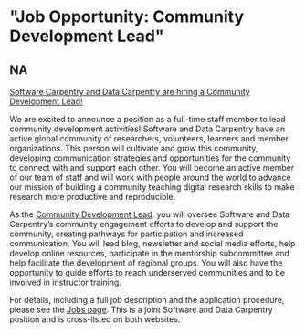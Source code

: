 # "Job Opportunity: Community Development Lead"
## NA


[Software Carpentry and Data Carpentry are hiring a Community Development Lead!](http://www.datacarpentry.org/jobs/)

We are excited to announce a position as a full-time staff member to lead community development activities! Software and Data Carpentry have an active global community of researchers, volunteers, learners and member organizations. This person will cultivate and grow this community, developing communication strategies and opportunities for the community to connect with and support each other. You will become an active member of our team of staff and will work with people around the world to advance our mission of building a community teaching digital research skills to make research more productive and reproducible.

As the [Community Development Lead](http://www.datacarpentry.org/jobs), you will oversee Software and Data Carpentry’s community engagement efforts to develop and support the community, creating pathways for participation and increased communication. You will lead blog, newsletter and social media efforts, help develop online resources, participate in the mentorship subcommittee and help facilitate the development of regional groups. You will also have the opportunity to guide efforts to reach underserved communities and to be involved in instructor training.

For details,
including a full job description and the application procedure,
please see the [Jobs page](http://www.datacarpentry.org/jobs/). This is a joint Software and Data Carpentry position and is cross-listed on both websites.
